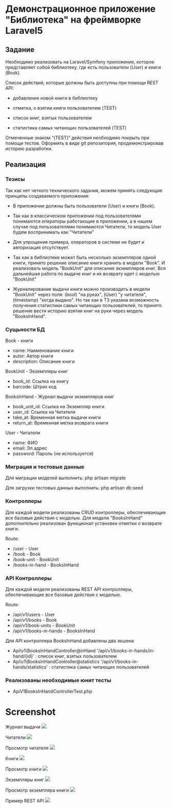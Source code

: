 # Демонстрационное приложение "Библиотека" на фреймворке Laravel5

## Задание

Необходимо реализовать на Laravel/Symfony приложение, которое представляет собой библиотеку, где есть пользователи (User) и книги (Book).

Список действий, которые должны быть доступны при помощи REST API:

- добавление новой книги в библиотеку

- отметка, о взятии книги пользователем (TEST)

- список книг, взятых пользователем

- статистика самых читающих пользователей (TEST)

Отмеченные знаком “(TEST)” действия необходимо покрыть при помощи тестов. Оформить в виде git репозитория, продемонстрировав историю разработки.

## Реализация

### Тезисы

Так как нет четкого технического задания, можем принять следующие принципы создаваемого приложения:

- В приложении должны быть пользователи (User) и книги (Book).

- Так как в классическом приложении под пользователями понимаются операторы работающие в приложении,
а в нашем случае под пользователями понимаются Читатели, то модель User будем воспринимать как "Читатели"
- Для упрощения примера, операторов в системе не будет и авторизация отсутствует.

- Так как в библиотеке может быть несколько экземпляров одной книги, принято решение описание книги хранить в модели "Book".
И реализовать модель "BookUnit" для описания экземпляров книг. Вся дальнейшая работа по выдаче книг и их возврату идет с моделью "BookUnit"

- Журналирование выдачи книги можно производить в модели "BookUnit" через поля: (bool) "на руках", (User) "у читателя", (timestamp) "когда выдано".
Но так как в ТЗ указана возможность получения статистики самых читающих пользователей, то принято решение вести историю взятия книг на руки через модель "BooksInHand".

### Сущьности БД

Book - книги
- name: Наименование книги
- autor: Автор книги
- description: Описание книги

BookUnit - Экземпляры книг
- book_id: Ссылка на книгу
- barcode: Штрих код

BooksInHand - Журнал выдачи экземпляров книг
- book_unit_id: Ссылка на Экземпляр книги
- user_id: Ссылка на Читателя
- take_at: Временная метка выдачи книги
- return_at: Временная метка возврата книги

User - Читатели
- name: ФИО
- email: Эл.адрес
- password: Пароль (не используется)


### Миграция и тестовые данные

Для миграции моделей выполнить:
php artisan migrate

Для загрузки тестовых данных выполнить:
php artisan db:seed

### Контроллеры

Для каждой модели реализованы CRUD контроллеры, обеспечивающие все базовые действия c моделью.
Для модели "BooksInHand" дополнительно реализован функционал установки отметки о возврате книги.

Route:
- /user - User
- /book - Book
- /book-unit - BookUnit
- /books-in-hand - BooksInHand

### API Контроллеры

Для каждой модели реализованы REST API контроллеры, обеспечивающие все базовые действия c моделью.

Route:
- /api/v1/users - User
- /api/v1/books - Book
- /api/v1/book-units - BookUnit
- /api/v1/books-in-hands - BooksInHand

Для API контроллера BooksInHand добавлены два экшена
- Api\v1\BooksInHandController@inHand '/api/v1/books-in-hands/in-hand/{id}' : список книг, взятых пользователем 
- Api\v1\BooksInHandController@statistics '/api/v1/books-in-hands/statistics' : статистика самых читающих пользователей

### Реализованы необходимые юнит тесты

- ApiV1BooksInHandControllerTest.php

# Screenshot

Журнал выдачи
![](https://github.com/dnech/laravel5.library.demo/blob/master/screenshot/Screenshot_1.png)

Читатели
![](https://github.com/dnech/laravel5.library.demo/blob/master/screenshot/Screenshot_2.png)

Просмотр читателя
![](https://github.com/dnech/laravel5.library.demo/blob/master/screenshot/Screenshot_3.png)

Книги
![](https://github.com/dnech/laravel5.library.demo/blob/master/screenshot/Screenshot_4.png)

Просмотр книги
![](https://github.com/dnech/laravel5.library.demo/blob/master/screenshot/Screenshot_5.png)

Экземпляры книг
![](https://github.com/dnech/laravel5.library.demo/blob/master/screenshot/Screenshot_6.png)

Просмотр экземпляра книги
![](https://github.com/dnech/laravel5.library.demo/blob/master/screenshot/Screenshot_7.png)

Пример REST API
![](https://github.com/dnech/laravel5.library.demo/blob/master/screenshot/Screenshot_8.png)

